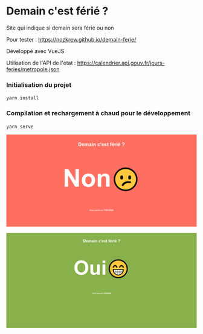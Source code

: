 # Demain c'est férié ?

Site qui indique si demain sera férié ou non

Pour tester : https://nozkrew.github.io/demain-ferie/

Développé avec VueJS

Utilisation de l'API de l'état : https://calendrier.api.gouv.fr/jours-feries/metropole.json

### Initialisation du projet
```
yarn install
```

### Compilation et rechargement à chaud pour le développement
```
yarn serve
```

![](https://github.com/nozkrew/demain-ferie/blob/master/README/ferie-non.PNG)

![](https://github.com/nozkrew/demain-ferie/blob/master/README/ferie-oui.PNG)